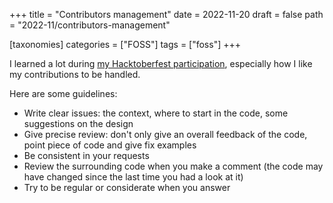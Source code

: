 +++
title = "Contributors management"
date = 2022-11-20
draft = false
path = "2022-11/contributors-management"

[taxonomies]
categories = ["FOSS"]
tags = ["foss"]
+++

I learned a lot during [my Hacktoberfest participation](@/2022-11-16_hacktoberfest-feedback.md), especially how I like my contributions to be handled.

Here are some guidelines:

* Write clear issues: the context, where to start in the code, some suggestions on the design
* Give precise review: don't only give an overall feedback of the code, point piece of code and give fix examples
* Be consistent in your requests
* Review the surrounding code when you make a comment (the code may have changed since the last time you had a look at it)
* Try to be regular or considerate when you answer
